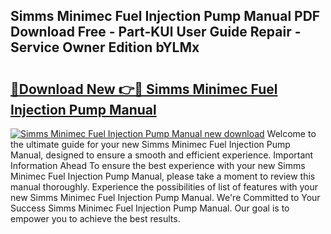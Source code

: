 ## Simms Minimec Fuel Injection Pump Manual PDF Download Free - Part-KUl User Guide Repair - Service Owner Edition bYLMx

# <h2><a href="http://bc52941.oget.top/?id=Simms+Minimec+Fuel+Injection+Pump+Manual">🔗Download New 👉🔴 Simms Minimec Fuel Injection Pump Manual</a></h2>

[![Simms Minimec Fuel Injection Pump Manual new download](https://i.imgur.com/5g1atiW.png)](http://bc52941.oget.top/?id=Simms+Minimec+Fuel+Injection+Pump+Manual)
Welcome to the ultimate guide for your new Simms Minimec Fuel Injection Pump Manual, designed to ensure a smooth and efficient experience. Important Information Ahead To ensure the best experience with your new Simms Minimec Fuel Injection Pump Manual, please take a moment to review this manual thoroughly. Experience the possibilities of list of features with your new Simms Minimec Fuel Injection Pump Manual. We're Committed to Your Success Simms Minimec Fuel Injection Pump Manual. Our goal is to empower you to achieve the best results.
